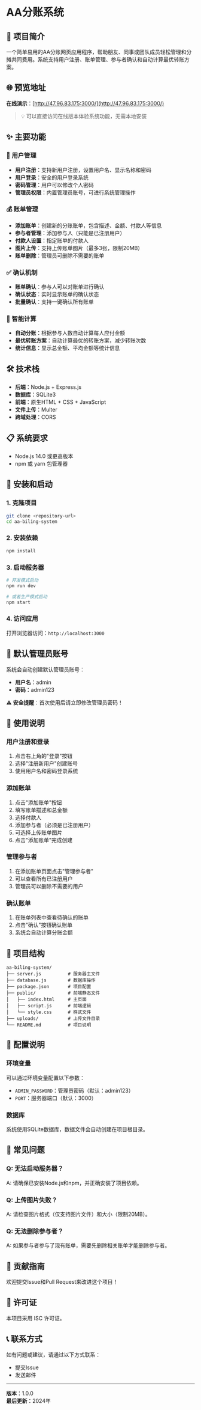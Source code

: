 # AA分账系统

## 📖 项目简介

一个简单易用的AA分账网页应用程序，帮助朋友、同事或团队成员轻松管理和分摊共同费用。系统支持用户注册、账单管理、参与者确认和自动计算最优转账方案。

## 🌐 预览地址

**在线演示**：[http://47.96.83.175:3000/](http://47.96.83.175:3000/)

> 💡 可以直接访问在线版本体验系统功能，无需本地安装

## ✨ 主要功能

### 🔐 用户管理
- **用户注册**：支持新用户注册，设置用户名、显示名称和密码
- **用户登录**：安全的用户登录系统
- **密码管理**：用户可以修改个人密码
- **管理员权限**：内置管理员账号，可进行系统管理操作

### 💰 账单管理
- **添加账单**：创建新的分账账单，包含描述、金额、付款人等信息
- **参与者管理**：添加参与人（只能是已注册用户）
- **付款人设置**：指定账单的付款人
- **图片上传**：支持上传账单图片（最多3张，限制20MB）
- **账单删除**：管理员可删除不需要的账单

### ✅ 确认机制
- **账单确认**：参与人可以对账单进行确认
- **确认状态**：实时显示账单的确认状态
- **批量确认**：支持一键确认所有账单

### 🧮 智能计算
- **自动分账**：根据参与人数自动计算每人应付金额
- **最优转账方案**：自动计算最优的转账方案，减少转账次数
- **统计信息**：显示总金额、平均金额等统计信息

## 🛠️ 技术栈

- **后端**：Node.js + Express.js
- **数据库**：SQLite3
- **前端**：原生HTML + CSS + JavaScript
- **文件上传**：Multer
- **跨域处理**：CORS

## 📋 系统要求

- Node.js 14.0 或更高版本
- npm 或 yarn 包管理器

## 🚀 安装和启动

### 1. 克隆项目
```bash
git clone <repository-url>
cd aa-biling-system
```

### 2. 安装依赖
```bash
npm install
```

### 3. 启动服务器
```bash
# 开发模式启动
npm run dev

# 或者生产模式启动
npm start
```

### 4. 访问应用
打开浏览器访问：`http://localhost:3000`

## 👤 默认管理员账号

系统会自动创建默认管理员账号：
- **用户名**：admin
- **密码**：admin123

⚠️ **安全提醒**：首次使用后请立即修改管理员密码！

## 📱 使用说明

### 用户注册和登录
1. 点击右上角的"登录"按钮
2. 选择"注册新用户"创建账号
3. 使用用户名和密码登录系统

### 添加账单
1. 点击"添加账单"按钮
2. 填写账单描述和总金额
3. 选择付款人
4. 添加参与者（必须是已注册用户）
5. 可选择上传账单图片
6. 点击"添加账单"完成创建

### 管理参与者
1. 在添加账单页面点击"管理参与者"
2. 可以查看所有已注册用户
3. 管理员可以删除不需要的用户

### 确认账单
1. 在账单列表中查看待确认的账单
2. 点击"确认"按钮确认账单
3. 系统会自动计算分账金额

## 📁 项目结构

```
aa-biling-system/
├── server.js          # 服务器主文件
├── database.js        # 数据库操作
├── package.json       # 项目配置
├── public/            # 前端静态文件
│   ├── index.html     # 主页面
│   ├── script.js      # 前端逻辑
│   └── style.css      # 样式文件
├── uploads/           # 上传文件目录
└── README.md          # 项目说明
```

## 🔧 配置说明

### 环境变量
可以通过环境变量配置以下参数：
- `ADMIN_PASSWORD`：管理员密码（默认：admin123）
- `PORT`：服务器端口（默认：3000）

### 数据库
系统使用SQLite数据库，数据文件会自动创建在项目根目录。

## 🐛 常见问题

### Q: 无法启动服务器？
A: 请确保已安装Node.js和npm，并正确安装了项目依赖。

### Q: 上传图片失败？
A: 请检查图片格式（仅支持图片文件）和大小（限制20MB）。

### Q: 无法删除参与者？
A: 如果参与者参与了现有账单，需要先删除相关账单才能删除参与者。

## 🤝 贡献指南

欢迎提交Issue和Pull Request来改进这个项目！

## 📄 许可证

本项目采用 ISC 许可证。

## 📞 联系方式

如有问题或建议，请通过以下方式联系：
- 提交Issue
- 发送邮件

---

**版本**：1.0.0  
**最后更新**：2024年